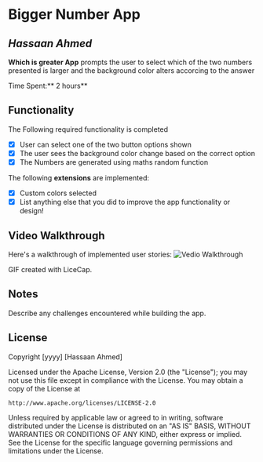 # Bigger Number App

## *Hassaan Ahmed*

**Which is greater App** prompts the user to select which of the two numbers  presented is larger and the background color alters accorcing to the answer 

Time Spent:** 2 hours**

## Functionality 

The Following required functionality is completed
* [x] User can select one of the two button options shown
* [x] The user sees the background color change based on the correct option
* [x] The Numbers are generated using maths random function

The following **extensions** are implemented:

* [x] Custom colors selected
* [x] List anything else that you did to improve the app functionality or design!
## Video Walkthrough
Here's a walkthrough of implemented user stories:
<img src='https://github.com/Hassaan-AhmedHD/bigger-nu/blob/master/app/src/main/res/drawable/asd.gif' title="Vedio Walkthrough"/>

GIF created with LiceCap.

## Notes
Describe any challenges encountered while building the app.

## License
Copyright [yyyy] [Hassaan Ahmed]

Licensed under the Apache License, Version 2.0 (the "License");
you may not use this file except in compliance with the License.
You may obtain a copy of the License at

    http://www.apache.org/licenses/LICENSE-2.0

Unless required by applicable law or agreed to in writing, software
distributed under the License is distributed on an "AS IS" BASIS,
WITHOUT WARRANTIES OR CONDITIONS OF ANY KIND, either express or implied.
See the License for the specific language governing permissions and
limitations under the License.